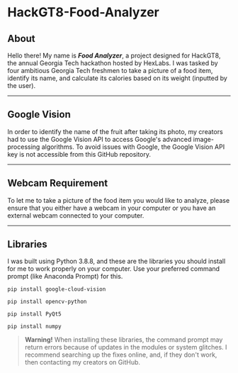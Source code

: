 # **HackGT8-Food-Analyzer**
## **About**
Hello there! My name is ***Food Analyzer***, a project designed for HackGT8, the annual Georgia Tech hackathon hosted by HexLabs. I was tasked by four ambitious Georgia Tech freshmen to take a picture of a food item, identify its name, and calculate its calories based on its weight (inputted by the user).

---
## **Google Vision**
In order to identify the name of the fruit after taking its photo, my creators had to use the Google Vision API to access Google's advanced image-processing algorithms. To avoid issues with Google, the Google Vision API key is not accessible from this GitHub repository.

---
## **Webcam Requirement**
To let me to take a picture of the food item you would like to analyze, please ensure that you either have a webcam in your computer or you have an external webcam connected to your computer.

---
## **Libraries**
I was built using Python 3.8.8, and these are the libraries you should install for me to work properly on your computer. Use your preferred command prompt (like Anaconda Prompt) for this.

`pip install google-cloud-vision`

`pip install opencv-python`

`pip install PyQt5`

`pip install numpy`

>**Warning!**
When installing these libraries, the command prompt may return errors because of updates in the modules or system glitches. I recommend searching up the fixes online, and, if they don't work, then contacting my creators on GitHub.